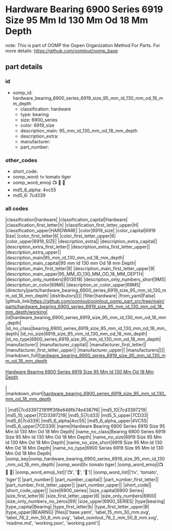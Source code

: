 # Hardware Bearing 6900 Series 6919 Size 95 Mm Id 130 Mm Od 18 Mm Depth  

note: This is part of OOMP the Oopen Organization Method For Parts. For more details: https://github.com/oomlout/oomp_base

##  part details





### id
* oomp_id: hardware_bearing_6900_series_6919_size_95_mm_id_130_mm_od_18_mm_depth
  * classification: hardware
  * type: bearing
  * size: 6900_series
  * color: 6919_size
  * description_main: 95_mm_id_130_mm_od_18_mm_depth
  * description_extra: 
  * manufacturer: 
  * part_number: 

### other_codes
* short_code: 
* oomp_word: tv tomato tiger
* oomp_word_emoji :tv: :tomato: :tiger:
* md5_6_alpha: 4vc55
* md5_6: 7cd339

### all codes 
|classification|hardware|
|classification_capital|Hardware|
|classification_first_letter|h|
|classification_first_letter_upper|H|
|classification_upper|HARDWARE|
|color|6919_size|
|color_capital|6919 Size|
|color_first_letter|6|
|color_first_letter_upper|6|
|color_upper|6919_SIZE|
|description_extra||
|description_extra_capital||
|description_extra_first_letter||
|description_extra_first_letter_upper||
|description_extra_upper||
|description_main|95_mm_id_130_mm_od_18_mm_depth|
|description_main_capital|95 mm Id 130 mm Od 18 mm Depth|
|description_main_first_letter|9|
|description_main_first_letter_upper|9|
|description_main_upper|95_MM_ID_130_MM_OD_18_MM_DEPTH|
|description_only_numbers|9513018|
|description_only_numbers_short|9M5|
|description_or_color|69M5|
|description_or_color_upper|69M5|
|directory|parts/hardware_bearing_6900_series_6919_size_95_mm_id_130_mm_od_18_mm_depth|
|distributors|[]|
|filter|hardware|
|from_yaml|False|
|github_link|https://github.com/oomlout/oomlout_oomp_part_src/tree/main/parts/hardware_bearing_6900_series_6919_size_95_mm_id_130_mm_od_18_mm_depth/working|
|id|hardware_bearing_6900_series_6919_size_95_mm_id_130_mm_od_18_mm_depth|
|id_no_class|bearing_6900_series_6919_size_95_mm_id_130_mm_od_18_mm_depth|
|id_no_size|6919_size_95_mm_id_130_mm_od_18_mm_depth|
|id_no_type|6900_series_6919_size_95_mm_id_130_mm_od_18_mm_depth|
|manufacturer||
|manufacturer_capital||
|manufacturer_first_letter||
|manufacturer_first_letter_upper||
|manufacturer_upper||
|manufacturers|[]|
|markdown_full|[hardware_bearing_6900_series_6919_size_95_mm_id_130_mm_od_18_mm_depth](https://github.com/oomlout/oomlout_oomp_part_src/tree/main/parts/hardware_bearing_6900_series_6919_size_95_mm_id_130_mm_od_18_mm_depth/working)<br>[](https://github.com/oomlout/oomlout_oomp_part_src/tree/main/parts/hardware_bearing_6900_series_6919_size_95_mm_id_130_mm_od_18_mm_depth/working)<br>[Hardware Bearing 6900 Series 6919 Size 95 Mm Id 130 Mm Od 18 Mm Depth](https://github.com/oomlout/oomlout_oomp_part_src/tree/main/parts/hardware_bearing_6900_series_6919_size_95_mm_id_130_mm_od_18_mm_depth/working)<br><br>|
|markdown_short|[hardware_bearing_6900_series_6919_size_95_mm_id_130_mm_od_18_mm_depth](https://github.com/oomlout/oomlout_oomp_part_src/tree/main/parts/hardware_bearing_6900_series_6919_size_95_mm_id_130_mm_od_18_mm_depth/working)<br><br>|
|md5|7cd33972191fff3f8e646fb74e4387f6|
|md5_10|7cd3397219|
|md5_10_upper|7CD3397219|
|md5_5|7cd33|
|md5_5_upper|7CD33|
|md5_6|7cd339|
|md5_6_alpha|4vc55|
|md5_6_alpha_upper|4VC55|
|md5_6_upper|7CD339|
|name|Hardware Bearing 6900 Series 6919 Size 95 Mm Id 130 Mm Od 18 Mm Depth|
|name_no_class|Bearing 6900 Series 6919 Size 95 Mm Id 130 Mm Od 18 Mm Depth|
|name_no_size|6919 Size 95 Mm Id 130 Mm Od 18 Mm Depth|
|name_no_size_short|6919 Size 95 Mm Id 130 Mm Od 18 Mm Depth|
|name_no_type|6900 Series 6919 Size 95 Mm Id 130 Mm Od 18 Mm Depth|
|oomp_key|oomp_hardware_bearing_6900_series_6919_size_95_mm_id_130_mm_od_18_mm_depth|
|oomp_word|tv tomato tiger|
|oomp_word_emoji|:tv: :tomato: :tiger:|
|oomp_word_emoji_list|[':tv:', ':tomato:', ':tiger:']|
|oomp_word_list|['tv', 'tomato', 'tiger']|
|part_number||
|part_number_capital||
|part_number_first_letter||
|part_number_first_letter_upper||
|part_number_upper||
|short_code||
|short_code_upper||
|size|6900_series|
|size_capital|6900 Series|
|size_first_letter|6|
|size_first_letter_upper|6|
|size_only_numbers|6900|
|size_only_numbers_no_zeros|69|
|size_upper|6900_SERIES|
|type|bearing|
|type_capital|Bearing|
|type_first_letter|b|
|type_first_letter_upper|B|
|type_upper|BEARING|
|files|['base.yaml', 'label_15_mm_30_mm.svg', 'label_76_2_mm_50_8_mm.svg', 'label_oomlout_76_2_mm_50_8_mm.svg', 'readme.md', 'working.json', 'working.yaml']|
